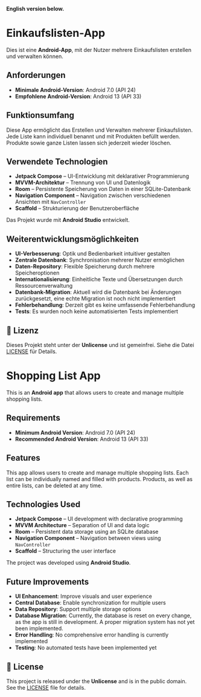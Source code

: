**English version below.**

# Einkaufslisten-App

Dies ist eine **Android-App**, mit der Nutzer mehrere Einkaufslisten erstellen und verwalten können.

## Anforderungen
- **Minimale Android-Version**: Android 7.0 (API 24)
- **Empfohlene Android-Version**: Android 13 (API 33)

## Funktionsumfang
Diese App ermöglicht das Erstellen und Verwalten mehrerer Einkaufslisten. Jede Liste kann individuell benannt und mit Produkten befüllt werden. Produkte sowie ganze Listen lassen sich jederzeit wieder löschen.

## Verwendete Technologien
- **Jetpack Compose** – UI-Entwicklung mit deklarativer Programmierung
- **MVVM-Architektur** – Trennung von UI und Datenlogik
- **Room** – Persistente Speicherung von Daten in einer SQLite-Datenbank
- **Navigation Component** – Navigation zwischen verschiedenen Ansichten mit `NavController`
- **Scaffold** – Strukturierung der Benutzeroberfläche

Das Projekt wurde mit **Android Studio** entwickelt.

## Weiterentwicklungsmöglichkeiten
- **UI-Verbesserung**: Optik und Bedienbarkeit intuitiver gestalten
- **Zentrale Datenbank**: Synchronisation mehrerer Nutzer ermöglichen
- **Daten-Repository**: Flexible Speicherung durch mehrere Speicheroptionen
- **Internationalisierung**: Einheitliche Texte und Übersetzungen durch Ressourcenverwaltung
- **Datenbank-Migration**: Aktuell wird die Datenbank bei Änderungen zurückgesetzt, eine echte Migration ist noch nicht implementiert
- **Fehlerbehandlung**: Derzeit gibt es keine umfassende Fehlerbehandlung
- **Tests**: Es wurden noch keine automatisierten Tests implementiert

## 📜 Lizenz
Dieses Projekt steht unter der **Unlicense** und ist gemeinfrei. Siehe die Datei [LICENSE](LICENSE) für Details.


# Shopping List App

This is an **Android app** that allows users to create and manage multiple shopping lists.

## Requirements
- **Minimum Android Version**: Android 7.0 (API 24)
- **Recommended Android Version**: Android 13 (API 33)

## Features
This app allows users to create and manage multiple shopping lists. Each list can be individually named and filled with products. Products, as well as entire lists, can be deleted at any time.

## Technologies Used
- **Jetpack Compose** – UI development with declarative programming
- **MVVM Architecture** – Separation of UI and data logic
- **Room** – Persistent data storage using an SQLite database
- **Navigation Component** – Navigation between views using `NavController`
- **Scaffold** – Structuring the user interface

The project was developed using **Android Studio**.

## Future Improvements
- **UI Enhancement**: Improve visuals and user experience
- **Central Database**: Enable synchronization for multiple users
- **Data Repository**: Support multiple storage options
- **Database Migration**: Currently, the database is reset on every change, as the app is still in development. A proper migration system has not yet been implemented.  
- **Error Handling**: No comprehensive error handling is currently implemented
- **Testing**: No automated tests have been implemented yet 

## 📜 License
This project is released under the **Unlicense** and is in the public domain. See the [LICENSE](LICENSE) file for details.  
